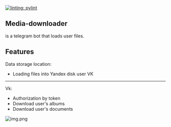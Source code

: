 [![linting: pylint](https://img.shields.io/badge/linting-pylint-yellowgreen)](https://github.com/PyCQA/pylint)

Media-downloader
--------
is a telegram bot that loads user files.

Features
--------
Data storage location:
 - Loading files into Yandex disk user VK
 
--------
Vk:
 - Authorization by token
 - Download user's albums
 - Download user's documents
 
![img.png](img.png)
